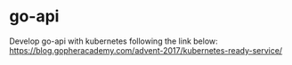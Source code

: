 # go-api
Develop go-api with kubernetes following the link below:
https://blog.gopheracademy.com/advent-2017/kubernetes-ready-service/
